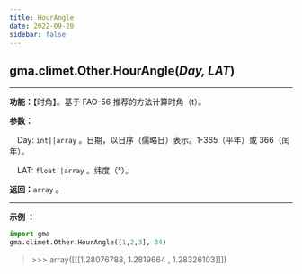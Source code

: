 ```yaml
---
title: HourAngle
date: 2022-09-20
sidebar: false
---
```


## gma.climet.Other.**HourAngle**(*Day, LAT*) <Badge text="1.0.13 +"/>

---

**功能：**【时角】。基于 FAO-56 推荐的方法计算时角（t）。

**参数：**

&emsp;Day: `int||array` 。日期，以日序（儒略日）表示。1-365（平年）或 366（闰年）。

&emsp;LAT: `float||array` 。纬度（°）。

**返回：**`array` 。

---

**示例 ：**

```python
import gma
gma.climet.Other.HourAngle([1,2,3], 34)
```
> \>>> array([[[1.28076788, 1.2819664 , 1.28326103]]])